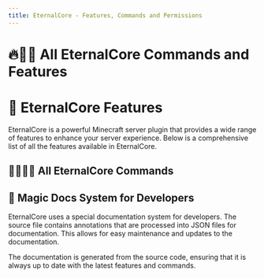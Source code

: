 ```yaml
---
title: EternalCore - Features, Commands and Permissions
---
```


# 🔥🚀😎 All EternalCore Commands and Features

# 🌟 EternalCore Features

EternalCore is a powerful Minecraft server plugin that provides a wide range of features to enhance your server experience. Below is a comprehensive list of all the features available in EternalCore.

## 🤖👨‍💻💬 All EternalCore Commands

<DynamicCommandsTable />

## 📝 Magic Docs System for Developers

EternalCore uses a special documentation system for developers. The source file contains annotations that are processed into JSON files for documentation. This allows for easy maintenance and updates to the documentation.

The documentation is generated from the source code, ensuring that it is always up to date with the latest features and commands.
